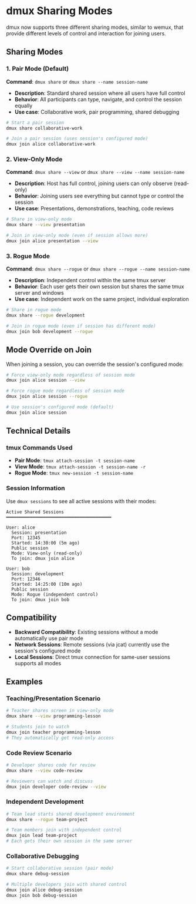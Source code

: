 # dmux Sharing Modes

dmux now supports three different sharing modes, similar to wemux, that provide different levels of control and interaction for joining users.

## Sharing Modes

### 1. Pair Mode (Default)
**Command**: `dmux share` or `dmux share --name session-name`

- **Description**: Standard shared session where all users have full control
- **Behavior**: All participants can type, navigate, and control the session equally
- **Use case**: Collaborative work, pair programming, shared debugging

```bash
# Start a pair session
dmux share collaborative-work

# Join a pair session (uses session's configured mode)
dmux join alice collaborative-work
```

### 2. View-Only Mode
**Command**: `dmux share --view` or `dmux share --view --name session-name`

- **Description**: Host has full control, joining users can only observe (read-only)
- **Behavior**: Joining users see everything but cannot type or control the session
- **Use case**: Presentations, demonstrations, teaching, code reviews

```bash
# Share in view-only mode
dmux share --view presentation

# Join in view-only mode (even if session allows more)
dmux join alice presentation --view
```

### 3. Rogue Mode
**Command**: `dmux share --rogue` or `dmux share --rogue --name session-name`

- **Description**: Independent control within the same tmux server
- **Behavior**: Each user gets their own session but shares the same tmux server and windows
- **Use case**: Independent work on the same project, individual exploration

```bash
# Share in rogue mode
dmux share --rogue development

# Join in rogue mode (even if session has different mode)
dmux join bob development --rogue
```

## Mode Override on Join

When joining a session, you can override the session's configured mode:

```bash
# Force view-only mode regardless of session mode
dmux join alice session --view

# Force rogue mode regardless of session mode  
dmux join alice session --rogue

# Use session's configured mode (default)
dmux join alice session
```

## Technical Details

### tmux Commands Used

- **Pair Mode**: `tmux attach-session -t session-name`
- **View Mode**: `tmux attach-session -t session-name -r`
- **Rogue Mode**: `tmux new-session -t session-name`

### Session Information

Use `dmux sessions` to see all active sessions with their modes:

```
Active Shared Sessions
━━━━━━━━━━━━━━━━━━━━━━━━━━━━━━━━━━━━━━━━

User: alice
  Session: presentation
  Port: 12345
  Started: 14:30:00 (5m ago)
  Public session
  Mode: View-only (read-only)
  To join: dmux join alice

User: bob  
  Session: development
  Port: 12346
  Started: 14:25:00 (10m ago)
  Public session
  Mode: Rogue (independent control)
  To join: dmux join bob
```

## Compatibility

- **Backward Compatibility**: Existing sessions without a mode automatically use pair mode
- **Network Sessions**: Remote sessions (via jcat) currently use the session's configured mode
- **Local Sessions**: Direct tmux connection for same-user sessions supports all modes

## Examples

### Teaching/Presentation Scenario
```bash
# Teacher shares screen in view-only mode
dmux share --view programming-lesson

# Students join to watch
dmux join teacher programming-lesson
# They automatically get read-only access
```

### Code Review Scenario  
```bash
# Developer shares code for review
dmux share --view code-review

# Reviewers can watch and discuss
dmux join developer code-review --view
```

### Independent Development
```bash
# Team lead starts shared development environment
dmux share --rogue team-project

# Team members join with independent control
dmux join lead team-project
# Each gets their own session in the same server
```

### Collaborative Debugging
```bash
# Start collaborative session (pair mode)
dmux share debug-session

# Multiple developers join with shared control
dmux join alice debug-session
dmux join bob debug-session
```